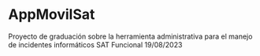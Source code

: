 # AppMovilSat
Proyecto de graduación sobre la herramienta administrativa para el manejo de incidentes informáticos SAT Funcional 19/08/2023
